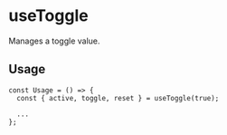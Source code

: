 # useToggle

Manages a toggle value.

## Usage

```tsx
const Usage = () => {
  const { active, toggle, reset } = useToggle(true);

  ...
};
```
